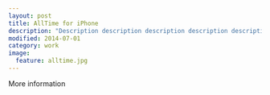 ```yaml
---
layout: post
title: AllTime for iPhone
description: "Description description description description description description description."
modified: 2014-07-01
category: work
image:
  feature: alltime.jpg
---
```


More information